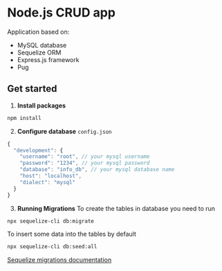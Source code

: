 # Node.js CRUD app
Application based on:
* MySQL database
* Sequelize ORM
* Express.js framework
* Pug

## Get started
1. **Install packages**
```Bash
npm install
```
2. **Configure database**
`config.json`
```Javascript
{
  "development": {
    "username": "root", // your mysql username
    "password": "1234", // your mysql password
    "database": "info_db", // your mysql database name
    "host": "localhost",
    "dialect": "mysql"
  }
}

```
3. **Running Migrations**
To create the tables in database you need to run
```Bash
npx sequelize-cli db:migrate
```
To insert some data into the tables by default
```Bash
npx sequelize-cli db:seed:all
```
[Sequelize migrations documentation](https://sequelize.org/master/manual/migrations.html) 
